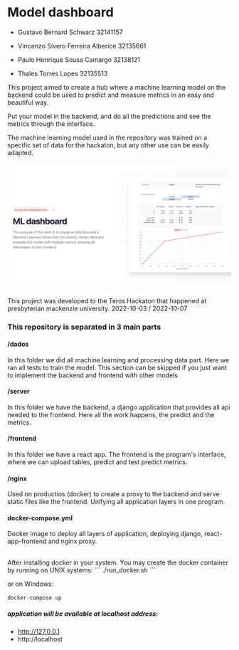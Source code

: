 # Model dashboard

 - Gustavo Bernard Schwarz 32141157

 - Vincenzo Sivero Ferreira Alberice 32135661

 - Paulo Henrique Sousa Camargo 32138121

 - Thales Torres Lopes 32135513

This project aimed to create a hub where a machine learning model on the backend could be used to predict and measure metrics in an easy and beautiful way.

Put your model in the backend, and do all the predictions and see the metrics through the interface.

The machine learning model used in the repository was trained on a specific set of data for the hackaton, but any other use can be easily adapted.

![app](/front.png)

This project was developed to the Teros Hackaton that happened at presbyterian mackenzie university. 
2022-10-03 / 2022-10-07



### This repository is separated in 3 main parts
#### /dados 
In this folder we did all machine learning and processing data part. Here we ran all tests to train the model.
This section can be skipped if you just want to implement the backend and frontend with other models
<br>
#### /server 
In this folder we have the backend, a django application that provides all api needed to the frontend.
Here all the work happens, the predict and the metrics.
<br>
#### /frontend
In this folder we have a react app.
The frontend is the program's interface, where we can upload tables, predict and test predict metrics.
<br>

#### /nginx
Used on productios (docker) to create a proxy to the backend and serve static files like the frontend. Unifying all application layers in one program.
<br>

#### docker-compose.yml
Docker image to deploy all layers of application, deploying django, react-app-frontend and nginx proxy. 

<br>
After installing docker in your system. You may create the docker container by running on UNIX systems:
```
./run_docker.sh
```

or on Windows:

```
docker-compose up
```

##### application will be available at localhost address:

 - http://127.0.0.1
 - http://localhost





